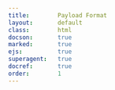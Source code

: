 ```yaml
---
title:        Payload Format
layout:       default
class:        html
docson:       true
marked:       true
ejs:          true
superagent:   true
docref:       true
order:        1
---
```


<div data-render-schema='https://schemas.taskcluster.net/docker-worker/v1/payload.json'></div>
